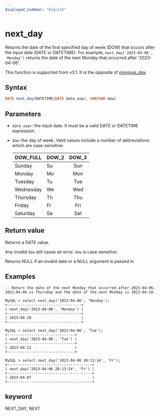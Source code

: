 ```yaml
---
displayed_sidebar: "English"
---
```


# next_day



Returns the date of the first specified day of week (DOW) that occurs after the input date (DATE or DATETIME). For example, `next_day('2023-04-06', 'Monday')` returns the date of the next Monday that occurred after '2023-04-06'.

This function is supported from v3.1. It is the opposite of [previous_day](./previous_day.md).

## Syntax

```SQL
DATE next_day(DATETIME|DATE date_expr, VARCHAR dow)
```

## Parameters

- `date_expr`: the input date. It must be a valid DATE or DATETIME expression.
- `dow`: the day of week. Valid values include a number of abbreviations which are case-sensitive:
  
  | DOW_FULL  | DOW_2 | DOW_3 |
  | --------- | ----- |:-----:|
  | Sunday    | Su    | Sun   |
  | Monday    | Mo    | Mon   |
  | Tuesday   | Tu    | Tue   |
  | Wednesday | We    | Wed   |
  | Thursday  | Th    | Thu   |
  | Friday    | Fr    | Fri   |
  | Saturday  | Sa    | Sat   |

## Return value

Returns a DATE value.

Any invalid `dow` will cause an error. `dow` is case-sensitive.

Returns NULL if an invalid date or a NULL argument is passed in.

## Examples

```Plain
-- Return the date of the next Monday that occurred after 2023-04-06. 2023-04-06 is Thursday and the date of the next Monday is 2023-04-10.

MySQL > select next_day('2023-04-06', 'Monday');
+----------------------------------+
| next_day('2023-04-06', 'Monday') |
+----------------------------------+
| 2023-04-10                       |
+----------------------------------+

MySQL > select next_day('2023-04-06', 'Tue');
+-------------------------------+
| next_day('2023-04-06', 'Tue') |
+-------------------------------+
| 2023-04-11                    |
+-------------------------------+

MySQL > select next_day('2023-04-06 20:13:14', 'Fr');
+---------------------------------------+
| next_day('2023-04-06 20:13:14', 'Fr') |
+---------------------------------------+
| 2023-04-07                            |
+---------------------------------------+
```

## keyword

NEXT_DAY, NEXT
